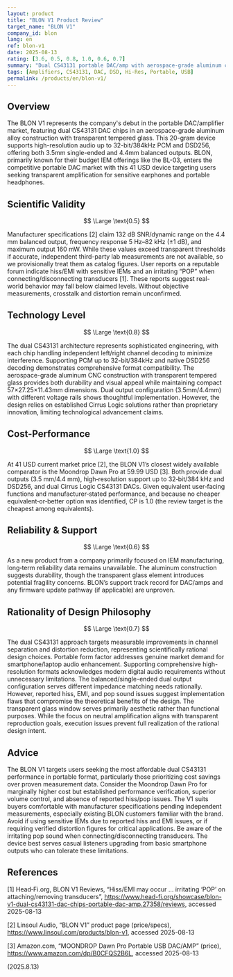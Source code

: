 ```yaml
---
layout: product
title: "BLON V1 Product Review"
target_name: "BLON V1"
company_id: blon
lang: en
ref: blon-v1
date: 2025-08-13
rating: [3.6, 0.5, 0.8, 1.0, 0.6, 0.7]
summary: "Dual CS43131 portable DAC/amp with aerospace-grade aluminum construction offering competitive performance at 41 USD"
tags: [Amplifiers, CS43131, DAC, DSD, Hi-Res, Portable, USB]
permalink: /products/en/blon-v1/
---
```

## Overview

The BLON V1 represents the company's debut in the portable DAC/amplifier market, featuring dual CS43131 DAC chips in an aerospace-grade aluminum alloy construction with transparent tempered glass. This 20-gram device supports high-resolution audio up to 32-bit/384kHz PCM and DSD256, offering both 3.5mm single-ended and 4.4mm balanced outputs. BLON, primarily known for their budget IEM offerings like the BL-03, enters the competitive portable DAC market with this 41 USD device targeting users seeking transparent amplification for sensitive earphones and portable headphones.

## Scientific Validity

$$ \Large \text{0.5} $$

Manufacturer specifications [2] claim 132 dB SNR/dynamic range on the 4.4 mm balanced output, frequency response 5 Hz–82 kHz (±1 dB), and maximum output 160 mW. While these values exceed transparent thresholds if accurate, independent third-party lab measurements are not available, so we provisionally treat them as catalog figures. User reports on a reputable forum indicate hiss/EMI with sensitive IEMs and an irritating “POP” when connecting/disconnecting transducers [1]. These reports suggest real-world behavior may fall below claimed levels. Without objective measurements, crosstalk and distortion remain unconfirmed.

## Technology Level

$$ \Large \text{0.8} $$

The dual CS43131 architecture represents sophisticated engineering, with each chip handling independent left/right channel decoding to minimize interference. Supporting PCM up to 32-bit/384kHz and native DSD256 decoding demonstrates comprehensive format compatibility. The aerospace-grade aluminum CNC construction with transparent tempered glass provides both durability and visual appeal while maintaining compact 57×27.25×11.43mm dimensions. Dual output configuration (3.5mm/4.4mm) with different voltage rails shows thoughtful implementation. However, the design relies on established Cirrus Logic solutions rather than proprietary innovation, limiting technological advancement claims.

## Cost-Performance

$$ \Large \text{1.0} $$

At 41 USD current market price [2], the BLON V1’s closest widely available comparator is the Moondrop Dawn Pro at 59.99 USD [3]. Both provide dual outputs (3.5 mm/4.4 mm), high‑resolution support up to 32‑bit/384 kHz and DSD256, and dual Cirrus Logic CS43131 DACs. Given equivalent user‑facing functions and manufacturer‑stated performance, and because no cheaper equivalent‑or‑better option was identified, CP is 1.0 (the review target is the cheapest among equivalents).

## Reliability & Support

$$ \Large \text{0.6} $$

As a new product from a company primarily focused on IEM manufacturing, long‑term reliability data remains unavailable. The aluminum construction suggests durability, though the transparent glass element introduces potential fragility concerns. BLON’s support track record for DAC/amps and any firmware update pathway (if applicable) are unproven.

## Rationality of Design Philosophy

$$ \Large \text{0.7} $$

The dual CS43131 approach targets measurable improvements in channel separation and distortion reduction, representing scientifically rational design choices. Portable form factor addresses genuine market demand for smartphone/laptop audio enhancement. Supporting comprehensive high-resolution formats acknowledges modern digital audio requirements without unnecessary limitations. The balanced/single-ended dual output configuration serves different impedance matching needs rationally. However, reported hiss, EMI, and pop sound issues suggest implementation flaws that compromise the theoretical benefits of the design. The transparent glass window serves primarily aesthetic rather than functional purposes. While the focus on neutral amplification aligns with transparent reproduction goals, execution issues prevent full realization of the rational design intent.

## Advice

The BLON V1 targets users seeking the most affordable dual CS43131 performance in portable format, particularly those prioritizing cost savings over proven measurement data. Consider the Moondrop Dawn Pro for marginally higher cost but established performance verification, superior volume control, and absence of reported hiss/pop issues. The V1 suits buyers comfortable with manufacturer specifications pending independent measurements, especially existing BLON customers familiar with the brand. Avoid if using sensitive IEMs due to reported hiss and EMI issues, or if requiring verified distortion figures for critical applications. Be aware of the irritating pop sound when connecting/disconnecting transducers. The device best serves casual listeners upgrading from basic smartphone outputs who can tolerate these limitations.

## References

[1] Head‑Fi.org, BLON V1 Reviews, “Hiss/EMI may occur … irritating ‘POP’ on attaching/removing transducers”, https://www.head-fi.org/showcase/blon-v1-dual-cs43131-dac-chips-portable-dac-amp.27358/reviews, accessed 2025-08-13

[2] Linsoul Audio, “BLON V1” product page (price/specs), https://www.linsoul.com/products/blon-v1, accessed 2025-08-13

[3] Amazon.com, “MOONDROP Dawn Pro Portable USB DAC/AMP” (price), https://www.amazon.com/dp/B0CFQS2B6L, accessed 2025-08-13

(2025.8.13)